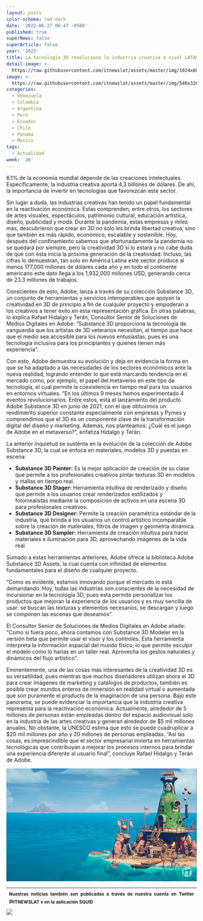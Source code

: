 ```yaml
---
layout: posts
color-schema: red-dark
date: '2022-06-27 06:47 -0500'
published: true
superNews: false
superArticle: false
year: '2022'
title: La tecnología 3D revoluciona la industria creativa a nivel LATAM
detail-image: >-
  https://raw.githubusercontent.com/itnewslat/assets/master/img/1024x680/diseno-3d-g.jpg
image: >-
  https://raw.githubusercontent.com/itnewslat/assets/master/img/540x320/diseno-3d-p.jpg
categories:
  - Venezuela
  - Colombia
  - Argentina
  - Perú
  - Ecuador
  - Chile
  - Panama
  - Mexico
tags:
  - Actualidad
week: '26'
---
```

6.1% de la economía mundial depende de las creaciones intelectuales. Específicamente, la industria creativa aporta 4,3 billones de dólares. De ahí, la importancia de invertir en tecnologías que favorezcan este sector.

Sin lugar a duda, las industrias creativas han tenido un papel fundamental en la reactivación económica. Estas comprenden, entre otros, los sectores de artes visuales, espectáculos, patrimonio cultural, educación artística, diseño, publicidad y moda. Durante la pandemia, estas empresas y miles más, descubrieron que crear en 3D no solo les brinda libertad creativa, sino que también es más rápido, económico, escalable y sostenible.
Hoy, después del confinamiento sabemos que afortunadamente la pandemia no se quedará por siempre, pero la creatividad 3D sí lo estará y no cabe duda de que con ésta inicia la próxima generación de la creatividad. Incluso, las cifras lo demuestran, tan solo en América Latina este sector produce al menos 177,000 millones de dólares cada año y en todo el continente americano este dato llega a los 1,932,000 millones USD, generando cerca de 23.3 millones de trabajos.

Conscientes de esto, Adobe, lanza a través de su colección Substance 3D, un conjunto de herramientas y servicios interoperables que apoyan la creatividad en 3D de principio a fin de cualquier proyecto y empoderan a los creativos a tener éxito en esta representación gráfica. En otras palabras, lo explica Rafael Hidalgo y Terán, Consultor Senior de Soluciones de Medios Digitales en Adobe: “Substance 3D proporciona la tecnología de vanguardia que los artistas de 3D veteranos necesitan, al tiempo que hace que el medio sea accesible para los nuevos entusiastas, pues es una tecnología inclusiva para los principiantes y quienes tienen más experiencia”.

Con esto, Adobe demuestra su evolución y deja en evidencia la forma en que se ha adaptado a las necesidades de los sectores económicos ante la nueva realidad, logrando entender lo que está marcando tendencia en el mercado como, por ejemplo, el papel del metaverso en este tipo de tecnología, el cual permite la coexistencia en tiempo real para los usuarios en entornos virtuales.
“En los últimos 9 meses hemos experimentado 4 eventos revolucionarios. Entre estos, está el lanzamiento del producto Adobe Substance 3D en junio de 2021, con el que obtuvimos un rendimiento superior constante especialmente con empresas y Pymes y comprendimos que el 3D es un componente clave de la transformación digital del diseño y marketing. Además, nos planteamos: ¿Cuál es el juego de Adobe en el metaverso?”, enfatiza Hidalgo y Terán.

La anterior inquietud se sustenta en la evolución de la colección de Adobe Substance 3D, la cual se enfoca en materiales, modelos 3D y puestas en escena:

- **Substance 3D Painter:** Es la mejor aplicación de creación de su clase que permite a los profesionales creativos pintar texturas 3D en modelos y mallas en tiempo real.
- **Substance 3D Stager:** Herramienta intuitiva de renderizado y diseño que permite a los usuarios crear renderizados estilizados y fotorrealistas mediante la composición de activos en una escena 3D para profesionales creativos.
- **Substance 3D Designer:** Permite la creación paramétrica estándar de la industria, que brinda a los usuarios un control artístico incomparable sobre la creación de materiales, filtros de imagen y geometría dinámica.
- **Substance 3D Sampler:** Herramienta de creación intuitiva para hacer materiales e iluminación para 3D, aprovechando imágenes de la vida real.
 
Sumado a estas herramientas anteriores, Adobe ofrece la biblioteca Adobe Substance 3D Assets, la cual cuenta con infinidad de elementos fundamentales para el diseño de cualquier proyecto.
 
“Como es evidente, estamos innovando porque el mercado lo está demandando. Hoy, todas las industrias son conscientes de la necesidad de incursionar en la tecnología 3D, pues esta permite personalizar los productos que mejoran la experiencia de los usuarios y es muy sencilla de usar: se buscan las texturas y elementos necesarios, se descargan y luego se componen las escenas que deseamos”.

El Consultor Senior de Soluciones de Medios Digitales en Adobe añade: “Como si fuera poco, ahora contamos con Substance 3D Modeler en la versión beta que permite usar el visor y los controles. Esta herramienta interpreta la información espacial del mundo físico, lo que permite esculpir el modelo como lo harías en un taller real. Aprovecha los gestos naturales y dinámicos del flujo artístico”.

Eminentemente, una de las cosas más interesantes de la creatividad 3D es su versatilidad, pues mientras que muchos diseñadores utilizan ahora el 3D para crear imágenes de marketing y catálogos de productos, también es posible crear mundos enteros de inmersión en realidad virtual o aumentada que son puramente el producto de la imaginación de una persona.
Bajo este panorama, se puede evidenciar la importancia que la industria creativa representa para la reactivación económica: Actualmente, alrededor de 5 millones de personas están empleadas dentro del espacio audiovisual solo en la industria de las artes creativas y generan alrededor de $5 mil millones anuales. No obstante, la UNESCO estima que esto se puede cuadruplicar a $20 mil millones por año y 20 millones de personas empleadas. “Así las cosas, es imprescindible que el sector empresarial invierta en herramientas tecnológicas que contribuyan a mejorar los procesos internos para brindar una experiencia diferente al usuario final”, concluye Rafael Hidalgo y Terán de Adobe.

![](https://raw.githubusercontent.com/itnewslat/assets/master/img/540x320/diseno-3d-p.jpg)

<table style="height: 42px;" width="569">
<tbody>
<tr>
<td style="text-align: justify;"><sub><strong>Nuestras noticias también son publicadas a través de nuestra cuenta en Twitter <a href="https://twitter.com/itnewslat?lang=es">@ITNEWSLAT</a> y en la aplicación <a href="https://squidapp.co/en/">SQUID</a></strong></sub></td>
</tr>
</tbody>
</table>

<img src="https://tracker.metricool.com/c3po.jpg?hash=56f88a41e39ab42c063cc51676587a04"/>